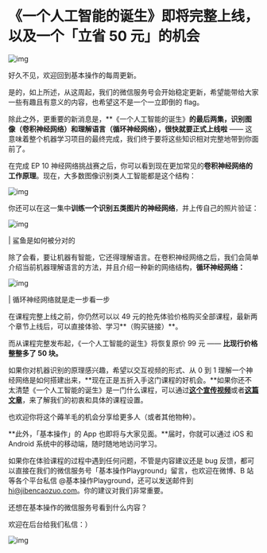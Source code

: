 # 《一个人工智能的诞生》即将完整上线，以及一个「立省 50 元」的机会

![img](https://i.loli.net/2021/10/03/ojbM1ePgLJzpsvG.png)

好久不见，欢迎回到基本操作的每周更新。

是的，如上所述，从这周起，我们的微信服务号会开始稳定更新，希望能带给大家一些有趣且有意义的内容，也希望这不是一个一立即倒的 flag。

除此之外，更重要的新消息是，**《一个人工智能的诞生》**的最后两集，识别图像（卷积神经网络）和理解语言（循环神经网络），很快就要正式上线啦** —— 这意味着整个机器学习项目的最终完成，我们终于要将这些知识相对完整地带到你面前了。

在完成 EP 10 神经网络挑战赛之后，你可以看到现在更加常见的**卷积神经网络的工作原理**。现在，大多数图像识别类人工智能都是这个结构：

![img](https://i.loli.net/2021/10/03/pYlCrwm79ns3uc1.gif)

你还可以在这一集中**训练一个识别五类图片的神经网络**，并上传自己的照片验证：

![img](https://i.loli.net/2021/10/03/7FgWsIlrHebVoum.gif)

| 鲨鱼是如何被分对的

除了会看，要让机器有智能，它还得理解语言。在卷积神经网络之后，我们会简单介绍当前机器理解语言的方法，并且介绍一种新的网络结构，**循环神经网络：**

![img](https://i.loli.net/2021/10/03/4GPz9TChE75Ufap.gif)

| 循环神经网络就是走一步看一步

在课程完整上线之前，你仍然可以以 49 元的抢先体验价格购买全部课程，最新两个章节上线后，可以直接体验、学习**（购买链接）**。

而从课程完整发布起，《一个人工智能的诞生》将恢复原价 99 元 —— **比现行价格整整多了 50 块。**

如果你对机器识别的原理感兴趣，希望以交互视频的形式、从 0 到 1 理解一个神经网络是如何搭建出来，**现在正是五折入手这门课程的好机会。**如果你还不太清楚《一个人工智能的诞生》是一门什么课程，可以通过[**这个宣传视频**](https://mp.weixin.qq.com/s?__biz=MzkxMjAwOTIzOQ==&mid=2247483725&idx=2&sn=630c1dd4ca83047b7619b3955582cec1&chksm=c1123035f665b92344e8ec4da4229dd75c4e7877e8713605faa00752df0620035a4360b3126d&token=736996622&lang=zh_CN&scene=21#wechat_redirect)或者[**这篇文章**](https://mp.weixin.qq.com/s?__biz=MzkxMjAwOTIzOQ==&mid=2247483725&idx=1&sn=a534ed2e3d40b2facc0c6f07b02d2fd1&chksm=c1123035f665b92304190e0c2dfb485d3ecc115ff6f2f99e17ceb36f288c0e67fad81025b964&token=736996622&lang=zh_CN&scene=21#wechat_redirect)，来了解我们的初衷和具体的课程设置。

也欢迎你将这个薅羊毛的机会分享给更多人（或者其他物种）。

**此外，「基本操作」的 App 也即将与大家见面。**届时，你就可以通过 iOS 和 Android 系统中的移动端，随时随地地访问学习。

如果你在体验课程的过程中遇到任何问题，不管是内容建议还是 bug 反馈，都可以直接在我们的微信服务号「基本操作Playground」留言，也欢迎在微博、B 站等各个平台私信 @基本操作Playground，还可以发送邮件到 hi@jibencaozuo.com。你的建议对我们非常重要。

还想在基本操作的微信服务号看到什么内容？

欢迎在后台给我们私信：）

![img](https://i.loli.net/2021/10/03/UxhTufj6sKJ98yv.gif)
